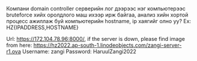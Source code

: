 Компани domain controller серверийн лог дээрээс нэг компьютерээс bruteforce хийх оролдлого маш ихээр ирж байгаа, анализ хийн хортой процесс ажиллаж буй компьютерийн hostname, ip хаягийг олно уу? Ex: HZ{IPADDRESS,HOSTNAME}

Url: https://172.104.78.96:8000/, if the server is down, please find image from here: https://hz2022.ap-south-1.linodeobjects.com/zangi-server-r1.ova
Username: zangi
Password: HaruulZangi2022
